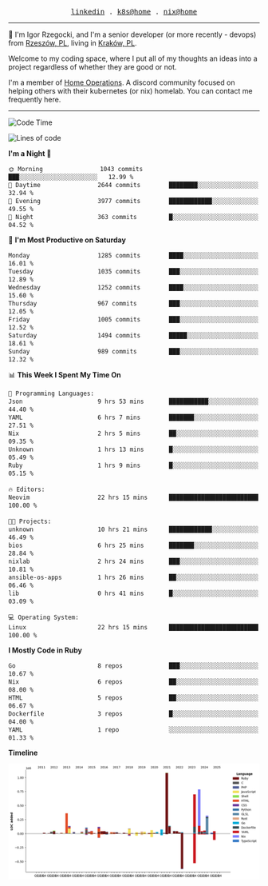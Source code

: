 <p align="center">
  <samp>
    <a href="https://www.linkedin.com/in/ajgon">linkedin</a> .
    <a href="https://github.com/deedee-ops/k8s-gitops">k8s@home</a> .
    <a href="https://github.com/deedee-ops/nixlab">nix@home</a>
  </samp>
</p>

----------------------------------------------------------------

:wave: I'm Igor Rzegocki, and I'm a senior developer (or more recently - devops) from [Rzeszów, PL](https://en.wikipedia.org/wiki/Rzesz%C3%B3w), living in [Kraków, PL](https://en.wikipedia.org/wiki/Krak%C3%B3w).

Welcome to my coding space, where I put all of my thoughts an ideas into a project regardless of whether they are good or not.

I'm a member of [Home Operations](https://discord.gg/home-operations). A discord community focused on helping others with their kubernetes (or nix) homelab. You can contact me frequently here.

----------------------------------------------------------------

<!--START_SECTION:waka-->
![Code Time](http://img.shields.io/badge/Code%20Time-778%20hrs%2036%20mins-blue)

![Lines of code](https://img.shields.io/badge/From%20Hello%20World%20I%27ve%20Written-4.8%20million%20lines%20of%20code-blue)

**I'm a Night 🦉** 

```text
🌞 Morning                1043 commits        ███░░░░░░░░░░░░░░░░░░░░░░   12.99 % 
🌆 Daytime                2644 commits        ████████░░░░░░░░░░░░░░░░░   32.94 % 
🌃 Evening                3977 commits        ████████████░░░░░░░░░░░░░   49.55 % 
🌙 Night                  363 commits         █░░░░░░░░░░░░░░░░░░░░░░░░   04.52 % 
```
📅 **I'm Most Productive on Saturday** 

```text
Monday                   1285 commits        ████░░░░░░░░░░░░░░░░░░░░░   16.01 % 
Tuesday                  1035 commits        ███░░░░░░░░░░░░░░░░░░░░░░   12.89 % 
Wednesday                1252 commits        ████░░░░░░░░░░░░░░░░░░░░░   15.60 % 
Thursday                 967 commits         ███░░░░░░░░░░░░░░░░░░░░░░   12.05 % 
Friday                   1005 commits        ███░░░░░░░░░░░░░░░░░░░░░░   12.52 % 
Saturday                 1494 commits        █████░░░░░░░░░░░░░░░░░░░░   18.61 % 
Sunday                   989 commits         ███░░░░░░░░░░░░░░░░░░░░░░   12.32 % 
```


📊 **This Week I Spent My Time On** 

```text
💬 Programming Languages: 
Json                     9 hrs 53 mins       ███████████░░░░░░░░░░░░░░   44.40 % 
YAML                     6 hrs 7 mins        ███████░░░░░░░░░░░░░░░░░░   27.51 % 
Nix                      2 hrs 5 mins        ██░░░░░░░░░░░░░░░░░░░░░░░   09.35 % 
Unknown                  1 hrs 13 mins       █░░░░░░░░░░░░░░░░░░░░░░░░   05.49 % 
Ruby                     1 hrs 9 mins        █░░░░░░░░░░░░░░░░░░░░░░░░   05.15 % 

🔥 Editors: 
Neovim                   22 hrs 15 mins      █████████████████████████   100.00 % 

🐱‍💻 Projects: 
unknown                  10 hrs 21 mins      ████████████░░░░░░░░░░░░░   46.49 % 
bios                     6 hrs 25 mins       ███████░░░░░░░░░░░░░░░░░░   28.84 % 
nixlab                   2 hrs 24 mins       ███░░░░░░░░░░░░░░░░░░░░░░   10.81 % 
ansible-os-apps          1 hrs 26 mins       ██░░░░░░░░░░░░░░░░░░░░░░░   06.46 % 
lib                      0 hrs 41 mins       █░░░░░░░░░░░░░░░░░░░░░░░░   03.09 % 

💻 Operating System: 
Linux                    22 hrs 15 mins      █████████████████████████   100.00 % 
```

**I Mostly Code in Ruby** 

```text
Go                       8 repos             ███░░░░░░░░░░░░░░░░░░░░░░   10.67 % 
Nix                      6 repos             ██░░░░░░░░░░░░░░░░░░░░░░░   08.00 % 
HTML                     5 repos             ██░░░░░░░░░░░░░░░░░░░░░░░   06.67 % 
Dockerfile               3 repos             █░░░░░░░░░░░░░░░░░░░░░░░░   04.00 % 
YAML                     1 repo              ░░░░░░░░░░░░░░░░░░░░░░░░░   01.33 % 
```



**Timeline**

![Lines of Code chart](https://raw.githubusercontent.com/ajgon/ajgon/master/assets/bar_graph.png)


<!--END_SECTION:waka-->
